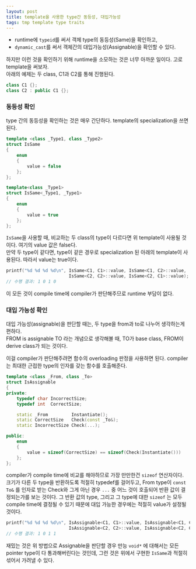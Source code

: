 ```yaml
---
layout: post
title: template을 사용한 type간 동등성, 대입가능성
tags: tmp template type traits
---
```


* runtime에 `typeid`를 써서 객체 type의 동등성(Same)을 확인하고,
* `dynamic_cast`를 써서 객체간의 대입가능성(Assignable)을 확인할 수 있다.

하지만 이런 것을 확인하기 위해 runtime을 소모하는 것은 너무 아까운 일이다. 고로 template을 써보자.  
아래의 예제는 두 class, C1과 C2를 통해 진행된다.

```cpp
class C1 {};
class C2 : public C1 {};
```

### 동등성 확인 ###

type 간의 동등성을 확인하는 것은 매우 간단하다. template의 specialization을 쓰면 된다.

```cpp
template <class _Type1, class _Type2>
struct IsSame
{
	enum
	{
		value = false
	};
};

template<class _Type1>
struct IsSame<_Type1, _Type1>
{
	enum 
	{
		value = true
	};
};
```

`IsSame`을 사용할 때, 비교하는 두 class의 type이 다르다면 위 template이 사용될 것이다. 여기의 value 값은 false다.  
만약 두 type이 같다면, type이 같은 경우로 specialization 된 아래의 template이 사용된다. 따라서 value는 true이다.

```cpp
printf("%d %d %d %d\n", IsSame<C1, C1>::value, IsSame<C1, C2>::value,
                        IsSame<C2, C2>::value, IsSame<C2, C1>::value);
// 수행 결과: 1 0 1 0
```

이 모든 것이 compile time에 compiler가 판단해주므로 runtime 부담이 없다.

### 대입 가능성 확인 ###

대입 가능성(assignable)을 판단할 때는, 두 type을 from과 to로 나누어 생각하는게 편하다.  
FROM is assignable TO 라는 개념으로 생각해볼 때, TO가 base class, FROM이 derive class가 되는 것이다.

이걸 compiler가 판단해주려면 함수의 overloading 판정을 사용하면 된다.
compiler는 최대한 근접한 type의 인자를 갖는 함수를 호출해준다.

```cpp
template <class _From, class _To>
struct IsAssignable
{
private:
	typedef char IncorrectSize;
	typedef int  CorrectSize;

	static _From         Instantiate();
	static CorrectSize   Check(const _To&);
	static IncorrectSize Check(...);

public:
	enum
	{
		value = sizeof(CorrectSize) == sizeof(Check(Instantiate()))
	};
};
```

compiler가 compile time에 비교를 해야하므로 가장 만만한건 `sizeof` 연산자이다.  
크기가 다른 두 type을 반환하도록 적절히 typedef를 걸어두고, From type이 `const To&` 를 인자로 받는 Check와 그게 아닌 경우 `...` 중 어느 것이 호출되어 반환 값이 결정되는가를 보는 것이다. 그 반환 값의 type, 그리고 그 type에 대한 `sizeof` 는 모두 compile time에 결정될 수 있기 때문에 대입 가능한 경우에는 적절히 value가 설정될 것이다.

```cpp
printf("%d %d %d %d\n", IsAssignable<C1, C1>::value, IsAssignable<C1, C2>::value,
                        IsAssignable<C2, C2>::value, IsAssignable<C2, C1>::value);
// 수행 결과: 1 0 1 1
```

재밌는 것은 위 방법으로 Assignable을 판단할 경우 만능 `void*` 에 대해서는 모든 pointer type이 다 통과해버린다는 것인데, 그런 것은 위에서 구현한 `IsSame`과 적절히 섞어서 가려낼 수 있다.